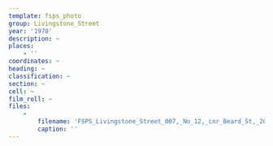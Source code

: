 ```yaml
---
template: fsps_photo
group: Livingstone_Street
year: '1978'
description: ~
places:
    - ''
coordinates: ~
heading: ~
classification: ~
section: ~
cell: ~
film_roll: ~
files:
    -
        filename: 'FSPS_Livingstone_Street_007,_No_12,_cnr_Beard_St,_20-8-N,_1978.png'
        caption: ''
---
```

